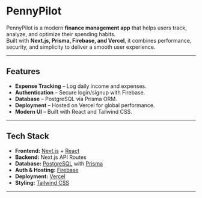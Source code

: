 #  PennyPilot

PennyPilot is a modern **finance management app** that helps users track, analyze, and optimize their spending habits.  
Built with **Next.js, Prisma, Firebase, and Vercel**, it combines performance, security, and simplicity to deliver a smooth user experience.

---

##  Features

-  **Expense Tracking** – Log daily income and expenses.  
-  **Authentication** – Secure login/signup with Firebase.  
-  **Database** – PostgreSQL via Prisma ORM.  
-  **Deployment** – Hosted on Vercel for global performance.  
-  **Modern UI** – Built with React and Tailwind CSS.  

---

##  Tech Stack

- **Frontend:** [Next.js](https://nextjs.org/) + [React](https://react.dev/)  
- **Backend:** Next.js API Routes  
- **Database:** [PostgreSQL](https://www.postgresql.org/) with [Prisma](https://www.prisma.io/) 
- **Auth & Hosting:** [Firebase](https://firebase.google.com/)  
- **Deployment:** [Vercel](https://vercel.com/)  
- **Styling:** [Tailwind CSS](https://tailwindcss.com/)  

---
